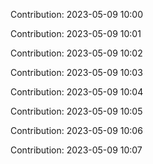 Contribution: 2023-05-09 10:00

Contribution: 2023-05-09 10:01

Contribution: 2023-05-09 10:02

Contribution: 2023-05-09 10:03

Contribution: 2023-05-09 10:04

Contribution: 2023-05-09 10:05

Contribution: 2023-05-09 10:06

Contribution: 2023-05-09 10:07

